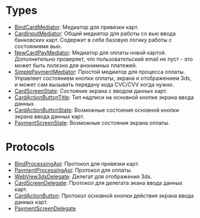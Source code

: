 # Types

  - [BindCardMediator](BindCardMediator.md):
    Медиатор для привязки карт.
  - [CardInputMediator](CardInputMediator.md):
    Общий медиатор для работы со вью ввода банковских карт. Содержит в себе базовую логику работы с состояниями вью.
  - [NewCardPayMediator](NewCardPayMediator.md):
    Медиатор для оплаты новой картой. Дополнительно проверяет, что пользовательский email не пуст -
    это может быть полезно для анонимных платежей.
  - [SimplePaymentMediator](SimplePaymentMediator.md):
    Простой медиатор для процесса оплаты. Управляет состоянием кнопки оплаты, экрана и отображением 3ds, и может сам вызывать передачу кода CVC/CVV когда нужно.
  - [CardScreenState](CardScreenState.md):
    Состояние экрана с вводом данных карт.
  - [CardActionButtonTitle](CardActionButtonTitle.md):
    Тип надписи на основной кнопке экрана ввода данных.
  - [CardActionButtonState](CardActionButtonState.md):
    Возможные состояния основной кнопки экрана ввода данных карт.
  - [PaymentScreenState](PaymentScreenState.md):
    Возможные состояния экрана оплаты.

# Protocols

  - [BindProcessingApi](BindProcessingApi.md):
    Протокол для привязки карт.
  - [PaymentProcessingApi](PaymentProcessingApi.md):
    Протокол для оплаты.
  - [WebView3dsDelegate](WebView3dsDelegate.md):
    Делегат для отображения 3ds.
  - [CardScreenDelegate](CardScreenDelegate.md):
    Протокол для делегата экана ввода данных карт.
  - [CardActionButton](CardActionButton.md):
    Протокол основной кнопки действия экрана ввода данных карт.
  - [PaymentScreenDelegate](PaymentScreenDelegate.md)
